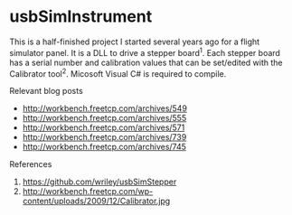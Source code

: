 usbSimInstrument
================

This is a half-finished project I started several years ago for a flight simulator panel. It is a DLL to drive a stepper board<sup>1</sup>. Each stepper board has a serial number and calibration values that can be set/edited with the Calibrator tool<sup>2</sup>. Micosoft Visual C# is required to compile.

Relevant blog posts
* http://workbench.freetcp.com/archives/549
* http://workbench.freetcp.com/archives/555
* http://workbench.freetcp.com/archives/571
* http://workbench.freetcp.com/archives/739
* http://workbench.freetcp.com/archives/745

References

1. https://github.com/wriley/usbSimStepper
2. http://workbench.freetcp.com/wp-content/uploads/2009/12/Calibrator.jpg
